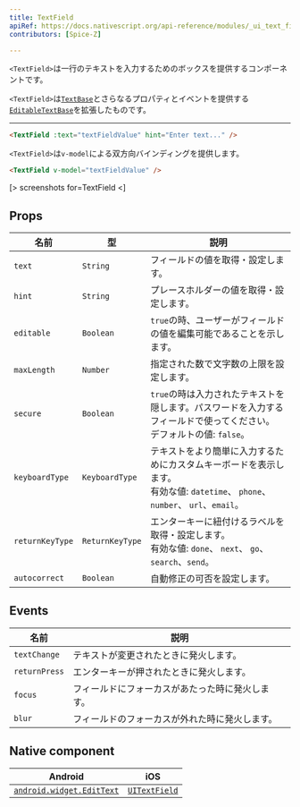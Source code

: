 ```yaml
---
title: TextField
apiRef: https://docs.nativescript.org/api-reference/modules/_ui_text_field_
contributors: [Spice-Z]

---
```


`<TextField>`は一行のテキストを入力するためのボックスを提供するコンポーネントです。

`<TextField>`は[`TextBase`](https://docs.nativescript.org/api-reference/classes/_ui_text_base_.textbase)とさらなるプロパティとイベントを提供する[`EditableTextBase`](https://docs.nativescript.org/api-reference/classes/_ui_editor_text_base_.editabletextbase)を拡張したものです。

---

```html
<TextField :text="textFieldValue" hint="Enter text..." />
```

`<TextField>`は`v-model`による双方向バインディングを提供します。

```html
<TextField v-model="textFieldValue" />
```

[> screenshots for=TextField <]

## Props

| 名前 | 型 | 説明 |
|------|------|-------------|
| `text` | `String` | フィールドの値を取得・設定します。
| `hint` | `String` | プレースホルダーの値を取得・設定します。
| `editable` | `Boolean` | `true`の時、ユーザーがフィールドの値を編集可能であることを示します。
| `maxLength` | `Number` | 指定された数で文字数の上限を設定します。
| `secure` | `Boolean` | `true`の時は入力されたテキストを隠します。パスワードを入力するフィールドで使ってください。<br/>デフォルトの値: `false`。
| `keyboardType` | `KeyboardType` | テキストをより簡単に入力するためにカスタムキーボードを表示します。<br/>有効な値: `datetime`、 `phone`、 `number`、 `url`、`email`。
| `returnKeyType` | `ReturnKeyType` | エンターキーに紐付けるラベルを取得・設定します。<br/>有効な値: `done`、 `next`、 `go`、 `search`、`send`。
| `autocorrect` | `Boolean` | 自動修正の可否を設定します。

## Events

| 名前 | 説明 |
|------|-------------|
| `textChange` | テキストが変更されたときに発火します。
| `returnPress` | エンターキーが押されたときに発火します。
| `focus` | フィールドにフォーカスがあたった時に発火します。
| `blur` | フィールドのフォーカスが外れた時に発火します。

## Native component

| Android | iOS |
|---------|-----|
| [`android.widget.EditText`](https://developer.android.com/reference/android/widget/EditText.html) | [`UITextField`](https://developer.apple.com/documentation/uikit/uitextfield)
